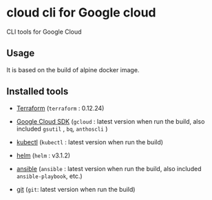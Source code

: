 # cloud cli for Google cloud

CLI tools for Google Cloud

## Usage

It is based on the build of alpine docker image.


## Installed tools

- [Terraform](https://www.terraform.io/) (`terraform` : 0.12.24)

- [Google Cloud SDK](https://cloud.google.com/sdk/) (`gcloud` : latest version when run the build, also included `gsutil` , `bq`, `anthoscli` )

- [kubectl](https://kubernetes.io/docs/tasks/tools/install-kubectl/) (`kubectl` : latest version when run the build)
- [helm](https://github.com/helm/helm) (`helm` : v3.1.2)
- [ansible](https://docs.ansible.com/ansible) (`ansible` : latest version when run the build, also included `ansible-playbook`, etc.)

- [git](https://github.com/git/git) (`git`: latest version when run the build)

